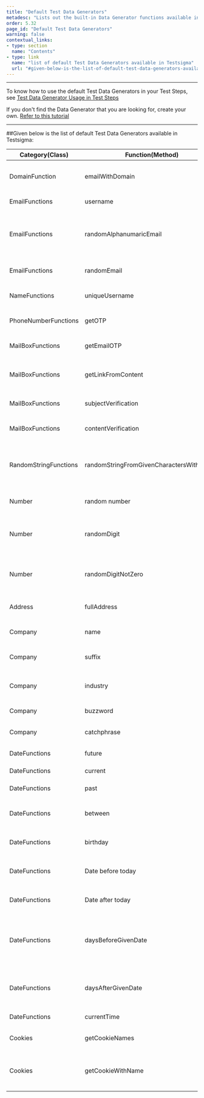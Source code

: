 ```yaml
---
title: "Default Test Data Generators"
metadesc: "Lists out the built-in Data Generator functions available in Testsigma and describe its usage"
order: 5.32
page_id: "Default Test Data Generators"
warning: false
contextual_links:
- type: section
  name: "Contents"
- type: link
  name: "list of default Test Data Generators available in Testsigma"
  url: "#given-below-is-the-list-of-default-test-data-generators-available-in-testsigma"
---
```

---

To know how to use the default Test Data Generators in your Test Steps, see [Test Data Generator Usage in Test Steps](https://testsigma.com/docs/test-data/types/data-generator/)

If you don't find the Data Generator that you are looking for, create your own. [Refer to this tutorial](https://testsigma.com/tutorials/addons/how-create-addons-test-data-generators/)

---
##Given below is the list of default Test Data Generators available in Testsigma:

|Category(Class)|Function(Method)|Usage|
|---------|-----|------|
|DomainFunction|emailWithDomain|Generates an email with a domain|
|EmailFunctions|username|Generate a username|
|EmailFunctions|randomAlphanumaricEmail|Generates a random email with both numbers and letters|
|EmailFunctions|randomEmail|Generates a random email|
|NameFunctions|uniqueUsername|Generates a unique username|
|PhoneNumberFunctions|getOTP|Fetch OTP from an SMS|
|MailBoxFunctions|getEmailOTP|Fetch OTP from an email|
|MailBoxFunctions|getLinkFromContent|Fetch link from a piece of content|
|MailBoxFunctions|subjectVerification|Verify Subject of Email|
|MailBoxFunctions|contentVerification|Verify Content of Email|
|RandomStringFunctions|randomStringFromGivenCharactersWithLength|Generates a random string from the given set of characters|
|Number|random number|Generates a random number|
|Number|randomDigit|Generates random digits between 0-9
Number|randomDigitNotZero|Generates random digits between 1-9|
|Address|fullAddress|Generates random full address|
|Company|name|Generates random name|
|Company|suffix|Generates random suffix|
|Company|industry|Generates random industry name|
|Company|buzzword|Generates a buzzword|
|Company|catchphrase|Generates random catchphrase|
|DateFunctions|future|Generates future date|
|DateFunctions|current|Generates current date|
|DateFunctions|past|Generates past date|
|DateFunctions|between|Generates dates in between two dates|
|DateFunctions|birthday|Generates a random birthday|
|DateFunctions|Date before today|Generates a date which is before today’s date|
|DateFunctions|Date after today|Generate a date after today|
|DateFunctions|daysBeforeGivenDate|Generates a date which is before ‘x’ number of days from the given date|
|DateFunctions|daysAfterGivenDate|Generates a date which is ‘x’ days after the given date|
|DateFunctions|currentTime|Generates current time|
|Cookies|getCookieNames|Fetch all cookie names|
|Cookies|getCookieWithName|Fetch only the cookie whose name is given|





